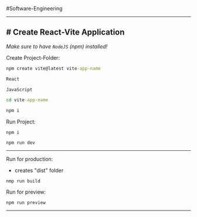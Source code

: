 #Software-Engineering 

---
## # Create React-Vite Application

_Make sure to have `NodeJS` (npm) installed!_


Create Project-Folder:

```cmd
npm create vite@latest vite-app-name

React

JavaScript

cd vite-app-name

npm i
```


Run Project:

```terminal
npm i

npm run dev
```

---

Run for production:

- creates "dist" folder

```terminal
nmp run build
```

Run for preview:

```terminal
npm run preview
```

---